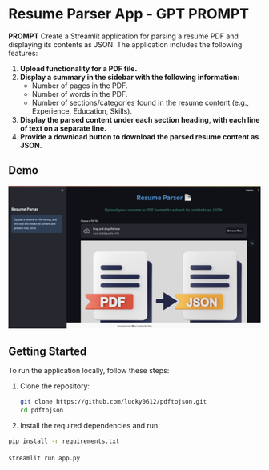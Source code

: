# Resume Parser App - GPT PROMPT
**PROMPT**
Create a Streamlit application for parsing a resume PDF and displaying its contents as JSON. The application includes the following features:

1. **Upload functionality for a PDF file.**
2. **Display a summary in the sidebar with the following information:**
   - Number of pages in the PDF.
   - Number of words in the PDF.
   - Number of sections/categories found in the resume content (e.g., Experience, Education, Skills).
3. **Display the parsed content under each section heading, with each line of text on a separate line.**
4. **Provide a download button to download the parsed resume content as JSON.**

## Demo

![Demo](./demo.png)

## Getting Started

To run the application locally, follow these steps:

1. Clone the repository:

   ```bash
   git clone https://github.com/lucky0612/pdftojson.git
   cd pdftojson  

2.	Install the required dependencies and run:
   
   ```bash
   pip install -r requirements.txt

   streamlit run app.py
   

